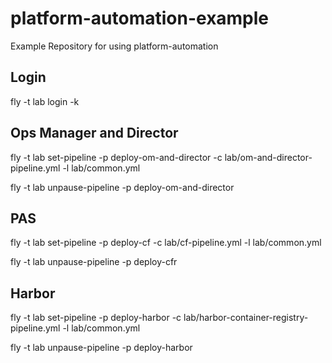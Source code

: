 # platform-automation-example

Example Repository for using platform-automation

## Login

fly -t lab login -k

## Ops Manager and Director

fly -t lab set-pipeline -p deploy-om-and-director -c lab/om-and-director-pipeline.yml -l lab/common.yml

fly -t lab unpause-pipeline -p deploy-om-and-director

## PAS

fly -t lab set-pipeline -p deploy-cf -c lab/cf-pipeline.yml -l lab/common.yml

fly -t lab unpause-pipeline -p deploy-cfr

## Harbor

fly -t lab set-pipeline -p deploy-harbor -c lab/harbor-container-registry-pipeline.yml -l lab/common.yml

fly -t lab unpause-pipeline -p deploy-harbor
